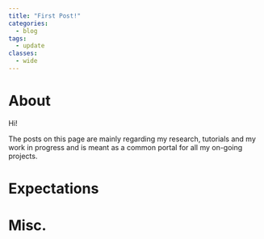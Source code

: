 ```yaml
---
title: "First Post!"
categories:
  - blog
tags:
  - update
classes: 
  - wide
---
```


# About 
Hi! 

The posts on this page are mainly regarding my research, tutorials and my work in progress and is meant as a common portal for all my on-going projects.   
# Expectations

# Misc.
